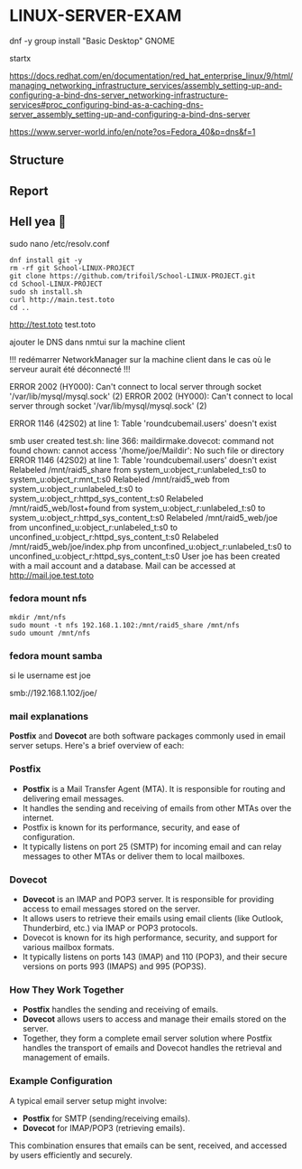 # LINUX-SERVER-EXAM

dnf -y group install "Basic Desktop" GNOME 

startx

https://docs.redhat.com/en/documentation/red_hat_enterprise_linux/9/html/managing_networking_infrastructure_services/assembly_setting-up-and-configuring-a-bind-dns-server_networking-infrastructure-services#proc_configuring-bind-as-a-caching-dns-server_assembly_setting-up-and-configuring-a-bind-dns-server


https://www.server-world.info/en/note?os=Fedora_40&p=dns&f=1

## Structure

## Report 

## Hell yea 🤘

sudo nano /etc/resolv.conf



```
dnf install git -y                                                            
rm -rf git School-LINUX-PROJECT
git clone https://github.com/trifoil/School-LINUX-PROJECT.git
cd School-LINUX-PROJECT
sudo sh install.sh
curl http://main.test.toto
cd ..
```


http://test.toto
test.toto

ajouter le DNS dans nmtui sur la machine client

!!! redémarrer NetworkManager sur la machine client dans le cas où le serveur aurait été déconnecté !!!



ERROR 2002 (HY000): Can't connect to local server through socket '/var/lib/mysql/mysql.sock' (2)
ERROR 2002 (HY000): Can't connect to local server through socket '/var/lib/mysql/mysql.sock' (2)

ERROR 1146 (42S02) at line 1: Table 'roundcubemail.users' doesn't exist




smb user created
test.sh: line 366: maildirmake.dovecot: command not found
chown: cannot access '/home/joe/Maildir': No such file or directory
ERROR 1146 (42S02) at line 1: Table 'roundcubemail.users' doesn't exist
Relabeled /mnt/raid5_share from system_u:object_r:unlabeled_t:s0 to system_u:object_r:mnt_t:s0
Relabeled /mnt/raid5_web from system_u:object_r:unlabeled_t:s0 to system_u:object_r:httpd_sys_content_t:s0
Relabeled /mnt/raid5_web/lost+found from system_u:object_r:unlabeled_t:s0 to system_u:object_r:httpd_sys_content_t:s0
Relabeled /mnt/raid5_web/joe from unconfined_u:object_r:unlabeled_t:s0 to unconfined_u:object_r:httpd_sys_content_t:s0
Relabeled /mnt/raid5_web/joe/index.php from unconfined_u:object_r:unlabeled_t:s0 to unconfined_u:object_r:httpd_sys_content_t:s0
User joe has been created with a mail account and a database.
Mail can be accessed at http://mail.joe.test.toto

### fedora mount nfs

```
mkdir /mnt/nfs
sudo mount -t nfs 192.168.1.102:/mnt/raid5_share /mnt/nfs
sudo umount /mnt/nfs
```

### fedora mount samba

si le username est joe

smb://192.168.1.102/joe/

### mail explanations

**Postfix** and **Dovecot** are both software packages commonly used in email server setups. Here's a brief overview of each:

### Postfix
- **Postfix** is a Mail Transfer Agent (MTA). It is responsible for routing and delivering email messages.
- It handles the sending and receiving of emails from other MTAs over the internet.
- Postfix is known for its performance, security, and ease of configuration.
- It typically listens on port 25 (SMTP) for incoming email and can relay messages to other MTAs or deliver them to local mailboxes.

### Dovecot
- **Dovecot** is an IMAP and POP3 server. It is responsible for providing access to email messages stored on the server.
- It allows users to retrieve their emails using email clients (like Outlook, Thunderbird, etc.) via IMAP or POP3 protocols.
- Dovecot is known for its high performance, security, and support for various mailbox formats.
- It typically listens on ports 143 (IMAP) and 110 (POP3), and their secure versions on ports 993 (IMAPS) and 995 (POP3S).

### How They Work Together
- **Postfix** handles the sending and receiving of emails.
- **Dovecot** allows users to access and manage their emails stored on the server.
- Together, they form a complete email server solution where Postfix handles the transport of emails and Dovecot handles the retrieval and management of emails.

### Example Configuration
A typical email server setup might involve:
- **Postfix** for SMTP (sending/receiving emails).
- **Dovecot** for IMAP/POP3 (retrieving emails).

This combination ensures that emails can be sent, received, and accessed by users efficiently and securely.

